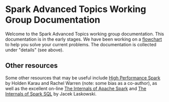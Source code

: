 # Spark Advanced Topics Working Group Documentation

Welcome to the Spark Advanced Topics working group documentation.
This documentation is in the early stages.
We have been working on a [flowchart](flowchart/) to help you solve your current problems.
The documentation is collected under "details" (see above).

## Other resources

Some other resources that may be useful include [High Performance Spark](https://amzn.to/3bgGdr7) by Holden Karau and Rachel Warren (note: some bias as a co-author), as well as the excellent on-line [The Internals of Apache Spark](https://books.japila.pl/apache-spark-internals/) and [The Internals of Spark SQL](https://books.japila.pl/spark-sql-internals/) by Jacek Laskowski.
